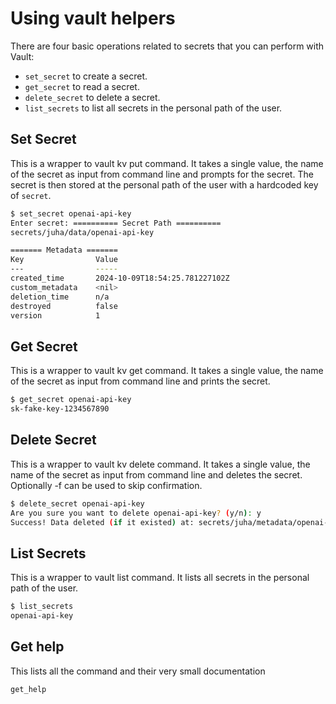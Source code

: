 # Using vault helpers

There are four basic operations related to secrets that you can perform with Vault:

- `set_secret` to create a secret.
- `get_secret` to read a secret.
- `delete_secret` to delete a secret.
- `list_secrets` to list all secrets in the personal path of the user.

## Set Secret

This is a wrapper to vault kv put command. It takes a single value, the name of the secret as input from command line and prompts for the secret. The secret is then stored at the personal path of the user with a hardcoded key of `secret`.

```bash
$ set_secret openai-api-key
Enter secret: ========== Secret Path ==========
secrets/juha/data/openai-api-key

======= Metadata =======
Key                Value
---                -----
created_time       2024-10-09T18:54:25.781227102Z
custom_metadata    <nil>
deletion_time      n/a
destroyed          false
version            1
```

## Get Secret

This is a wrapper to vault kv get command. It takes a single value, the name of the secret as input from command line and prints the secret.

```bash
$ get_secret openai-api-key
sk-fake-key-1234567890
```
## Delete Secret

This is a wrapper to vault kv delete command. It takes a single value, the name of the secret as input from command line and deletes the secret. Optionally -f can be used to skip confirmation.

```bash
$ delete_secret openai-api-key
Are you sure you want to delete openai-api-key? (y/n): y
Success! Data deleted (if it existed) at: secrets/juha/metadata/openai-api-key
```
## List Secrets

This is a wrapper to vault list command. It lists all secrets in the personal path of the user.

```bash 
$ list_secrets
openai-api-key
```

## Get help

This lists all the command and their very small documentation

```bash
get_help
```